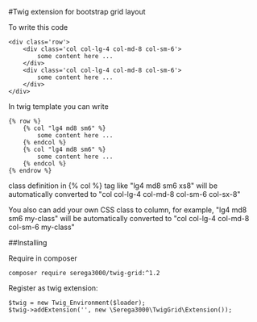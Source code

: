 #Twig extension for bootstrap grid layout

To write this code

    <div class='row'>
        <div class='col col-lg-4 col-md-8 col-sm-6'>
            some content here ...
        </div>
        <div class='col col-lg-4 col-md-8 col-sm-6'>
            some content here ...
        </div>
    </div>

In twig template you can write

    {% row %}
        {% col "lg4 md8 sm6" %}
            some content here ...
        {% endcol %}
        {% col "lg4 md8 sm6" %}
            some content here ...
        {% endcol %}
    {% endrow %}

class definition in {% col %} tag like "lg4 md8 sm6 xs8" will be automatically converted to "col col-lg-4 col-md-8 col-sm-6 col-sx-8"


You also can add your own CSS class to column, for example, "lg4 md8 sm6 my-class" will be automatically converted to "col col-lg-4 col-md-8 col-sm-6 my-class"

##Installing 

Require in composer

	composer require serega3000/twig-grid:^1.2

Register as twig extension:

    $twig = new Twig_Environment($loader);
    $twig->addExtension('', new \Serega3000\TwigGrid\Extension());
